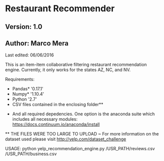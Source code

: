 # Restaurant Recommender 
## Version: 1.0
## Author: Marco Mera

Last edited: 06/06/2016 

This is an item-item collaborative filtering restaurant recommendation engine. 
Currently, it only works for the states AZ, NC, and NV. 

Requirements: 
- Pandas* '0.17.1' 
- Numpy* '1.10.4'
- Python '2.7'
- CSV files contained in the enclosing folder**

* And all required depedencies. 
One option is the anaconda suite which includes all necessary modules: 
https://docs.continuum.io/anaconda/install

** THE FILES WERE TOO LARGE TO UPLOAD ~ For more information on the dataset used please visit http://yelp.com/dataset_challenge 
  

USAGE: python yelp_recommendation_engine.py /USR_PATH/reviews.csv /USR_PATH/business.csv

